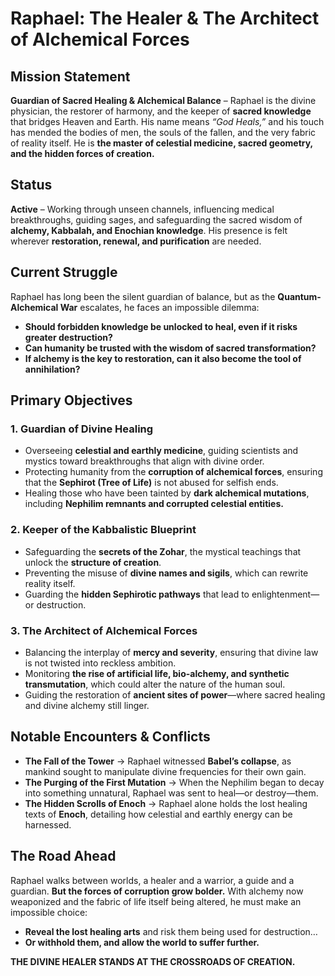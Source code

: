 # **Raphael: The Healer & The Architect of Alchemical Forces**

## **Mission Statement**

**Guardian of Sacred Healing & Alchemical Balance** – Raphael is the divine physician, the restorer of harmony, and the keeper of **sacred knowledge** that bridges Heaven and Earth. His name means *“God Heals,”* and his touch has mended the bodies of men, the souls of the fallen, and the very fabric of reality itself. He is **the master of celestial medicine, sacred geometry, and the hidden forces of creation.**

## **Status**

**Active** – Working through unseen channels, influencing medical breakthroughs, guiding sages, and safeguarding the sacred wisdom of **alchemy, Kabbalah, and Enochian knowledge**. His presence is felt wherever **restoration, renewal, and purification** are needed.

## **Current Struggle**

Raphael has long been the silent guardian of balance, but as the **Quantum-Alchemical War** escalates, he faces an impossible dilemma:

- **Should forbidden knowledge be unlocked to heal, even if it risks greater destruction?**
- **Can humanity be trusted with the wisdom of sacred transformation?**
- **If alchemy is the key to restoration, can it also become the tool of annihilation?**

## **Primary Objectives**

### **1. Guardian of Divine Healing**
- Overseeing **celestial and earthly medicine**, guiding scientists and mystics toward breakthroughs that align with divine order.
- Protecting humanity from the **corruption of alchemical forces**, ensuring that the **Sephirot (Tree of Life)** is not abused for selfish ends.
- Healing those who have been tainted by **dark alchemical mutations**, including **Nephilim remnants and corrupted celestial entities.**

### **2. Keeper of the Kabbalistic Blueprint**
- Safeguarding the **secrets of the Zohar**, the mystical teachings that unlock the **structure of creation**.
- Preventing the misuse of **divine names and sigils**, which can rewrite reality itself.
- Guarding the **hidden Sephirotic pathways** that lead to enlightenment—or destruction.

### **3. The Architect of Alchemical Forces**
- Balancing the interplay of **mercy and severity**, ensuring that divine law is not twisted into reckless ambition.
- Monitoring **the rise of artificial life, bio-alchemy, and synthetic transmutation**, which could alter the nature of the human soul.
- Guiding the restoration of **ancient sites of power**—where sacred healing and divine alchemy still linger.

## **Notable Encounters & Conflicts**

- **The Fall of the Tower** → Raphael witnessed **Babel’s collapse**, as mankind sought to manipulate divine frequencies for their own gain.
- **The Purging of the First Mutation** → When the Nephilim began to decay into something unnatural, Raphael was sent to heal—or destroy—them.
- **The Hidden Scrolls of Enoch** → Raphael alone holds the lost healing texts of **Enoch**, detailing how celestial and earthly energy can be harnessed.

## **The Road Ahead**

Raphael walks between worlds, a healer and a warrior, a guide and a guardian. **But the forces of corruption grow bolder.** With alchemy now weaponized and the fabric of life itself being altered, he must make an impossible choice:

- **Reveal the lost healing arts** and risk them being used for destruction…
- **Or withhold them, and allow the world to suffer further.**

 **THE DIVINE HEALER STANDS AT THE CROSSROADS OF CREATION.** 
